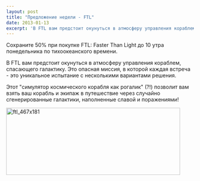 ```yaml
---
layout: post
title: "Предложение недели - FTL"
date: 2013-01-13
excerpt: 'В FTL вам предстоит окунуться в атмосферу управления кораблем, спасающего галактику. Это опасная миссия, в которой каждая встреча - это уникальное испытание с несколькими вариантами решения.'
---
```


Сохраните 50% при покупке FTL: Faster Than Light до 10 утра понедельника по тихоокеанского времени.

В FTL вам предстоит окунуться в атмосферу управления кораблем, спасающего галактику. Это опасная миссия, в которой каждая встреча - это уникальное испытание с несколькими вариантами решения.

Этот "симулятор космического корабля как рогалик" (?!) позволит вам взять ваш корабль и экипаж в путешествие через случайно сгенерированные галактики, наполненные славой и поражениями!

<a href="http://store.steampowered.com/app/212680/" target="_blank"><img class="alignnone size-full wp-image-582" alt="ftl_467x181" src="http://gamersoul.ru/wp-content/uploads/2013/01/ftl_467x181.jpg" width="467" height="181" />

</a>
